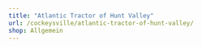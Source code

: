 ```yaml
---
title: "Atlantic Tractor of Hunt Valley"
url: /cockeysville/atlantic-tractor-of-hunt-valley/
shop: Allgemein
---
```

